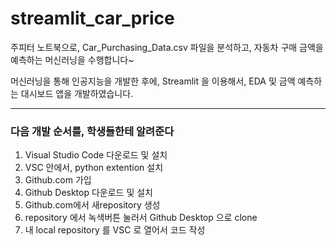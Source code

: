 # streamlit_car_price

주피터 노트북으로, Car_Purchasing_Data.csv 파일을 분석하고, 자동차 구매 금액을 예측하는 머신러닝을 수행합니다~

머신러닝을 통해 인공지능을 개발한 후에, Streamlit 을 이용해서, EDA 및 금액 예측하는 대시보드 앱을 개발하였습니다.


---
### 다음 개발 순서를, 학생들한테 알려준다 ###

1. Visual Studio Code 다운로드 및 설치
2. VSC 안에서, python extention 설치
3. Github.com 가입
4. Github Desktop 다운로드 및 설치
5. Github.com에서 새repository 생성
6. repository 에서 녹색버튼 눌러서 Github Desktop 으로 clone
7. 내 local repository 를 VSC 로 열어서 코드 작성 
